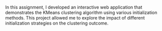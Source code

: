 In this assignment, I developed an interactive web application that demonstrates the KMeans clustering algorithm using various initialization methods. This project allowed me to explore the impact of different initialization strategies on the clustering outcome.
